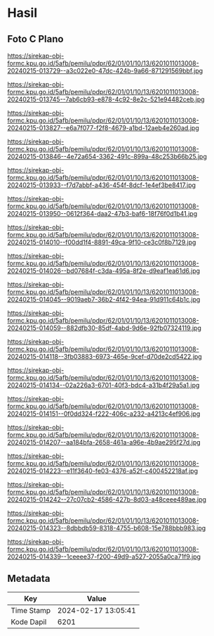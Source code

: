 # Hasil

## Foto C Plano

https://sirekap-obj-formc.kpu.go.id/5afb/pemilu/pdpr/62/01/01/10/13/6201011013008-20240215-013729--a3c022e0-47dc-424b-9a66-871291569bbf.jpg

https://sirekap-obj-formc.kpu.go.id/5afb/pemilu/pdpr/62/01/01/10/13/6201011013008-20240215-013745--7ab6cb93-e878-4c92-8e2c-521e94482ceb.jpg

https://sirekap-obj-formc.kpu.go.id/5afb/pemilu/pdpr/62/01/01/10/13/6201011013008-20240215-013827--e6a7f077-f2f8-4679-a1bd-12aeb4e260ad.jpg

https://sirekap-obj-formc.kpu.go.id/5afb/pemilu/pdpr/62/01/01/10/13/6201011013008-20240215-013846--4e72a654-3362-491c-899a-48c253b66b25.jpg

https://sirekap-obj-formc.kpu.go.id/5afb/pemilu/pdpr/62/01/01/10/13/6201011013008-20240215-013933--f7d7abbf-a436-454f-8dcf-1e4ef3be8417.jpg

https://sirekap-obj-formc.kpu.go.id/5afb/pemilu/pdpr/62/01/01/10/13/6201011013008-20240215-013950--0612f364-daa2-47b3-baf6-18f76f0d1b41.jpg

https://sirekap-obj-formc.kpu.go.id/5afb/pemilu/pdpr/62/01/01/10/13/6201011013008-20240215-014010--f00dd1f4-8891-49ca-9f10-ce3c0f8b7129.jpg

https://sirekap-obj-formc.kpu.go.id/5afb/pemilu/pdpr/62/01/01/10/13/6201011013008-20240215-014026--bd07684f-c3da-495a-8f2e-d9eaf1ea61d6.jpg

https://sirekap-obj-formc.kpu.go.id/5afb/pemilu/pdpr/62/01/01/10/13/6201011013008-20240215-014045--9019aeb7-36b2-4f42-94ea-91d911c64b1c.jpg

https://sirekap-obj-formc.kpu.go.id/5afb/pemilu/pdpr/62/01/01/10/13/6201011013008-20240215-014059--882dfb30-85df-4abd-9d6e-92fb07324119.jpg

https://sirekap-obj-formc.kpu.go.id/5afb/pemilu/pdpr/62/01/01/10/13/6201011013008-20240215-014118--3fb03883-6973-465e-9cef-d70de2cd5422.jpg

https://sirekap-obj-formc.kpu.go.id/5afb/pemilu/pdpr/62/01/01/10/13/6201011013008-20240215-014134--02a226a3-6701-40f3-bdc4-a31b4f29a5a1.jpg

https://sirekap-obj-formc.kpu.go.id/5afb/pemilu/pdpr/62/01/01/10/13/6201011013008-20240215-014151--0f0dd324-f222-406c-a232-a4213c4ef906.jpg

https://sirekap-obj-formc.kpu.go.id/5afb/pemilu/pdpr/62/01/01/10/13/6201011013008-20240215-014207--aa184bfa-2658-461a-a96e-4b9ae295f27d.jpg

https://sirekap-obj-formc.kpu.go.id/5afb/pemilu/pdpr/62/01/01/10/13/6201011013008-20240215-014223--e11f3640-fe03-4376-a52f-c400452218af.jpg

https://sirekap-obj-formc.kpu.go.id/5afb/pemilu/pdpr/62/01/01/10/13/6201011013008-20240215-014242--27c07cb2-4586-427b-8d03-a48ceee489ae.jpg

https://sirekap-obj-formc.kpu.go.id/5afb/pemilu/pdpr/62/01/01/10/13/6201011013008-20240215-014323--8dbbdb59-8318-4755-b608-15e788bbb983.jpg

https://sirekap-obj-formc.kpu.go.id/5afb/pemilu/pdpr/62/01/01/10/13/6201011013008-20240215-014339--1ceeee37-f200-49d9-a527-2055a0ca71f9.jpg


## Metadata

| Key        | Value               |
| ---------- | ------------------- |
| Time Stamp | 2024-02-17 13:05:41 |
| Kode Dapil | 6201                |



